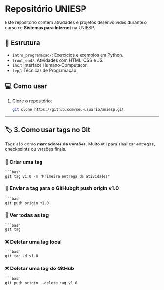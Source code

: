 # Repositório UNIESP

Este repositório contém atividades e projetos desenvolvidos durante o curso de **Sistemas para Internet** na UNIESP.

## 📁 Estrutura

- `intro_programacao/`: Exercícios e exemplos em Python.
- `front_end/`: Atividades com HTML, CSS e JS.
- `ihc/`: Interface Humano-Computador.
- `tep/`: Técnicas de Programação.

## 💻 Como usar

1. Clone o repositório:
   ```bash
   git clone https://github.com/seu-usuario/uniesp.git

---

## 🏷️ 3. Como usar tags no Git

Tags são como **marcadores de versões**. Muito útil para sinalizar entregas, checkpoints ou versões finais.

### 🔧 Criar uma tag

    ```bash
    git tag v1.0 -m "Primeira entrega de atividades"

### 🚀 Enviar a tag para o GitHubgit push origin v1.0

    ```bash
    git push origin v1.0

### 📜 Ver todas as tag

    ```bash
    git tag


### ❌ Deletar uma tag local

    ```bash
    git tag -d v1.0

### ❌ Deletar uma tag do GitHub

    ```bash
    git push origin --delete tag v1.0

